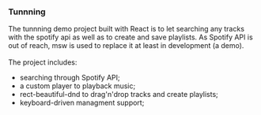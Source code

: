 ### Tunnning

The tunnning demo project built with React is to let searching any tracks with the spotify api as well as to create and save playlists. As Spotify API is out of reach, msw is used to replace it at least in development (a demo). <br><br>
The project includes: 
 - searching through Spotify API;
 - a custom player to playback music; 
 - rect-beautiful-dnd to drag'n'drop tracks and create playlists; 
 - keyboard-driven managment support; 
